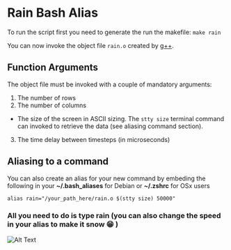 # Rain Bash Alias

To run the script first you need to generate the run the makefile: `make rain`

You can now invoke the object file `rain.o` created by [g++](https://linux.die.net/man/1/g++).

## Function Arguments

The object file must be invoked with a couple of mandatory arguments:
1. The number of rows
2. The number of columns
* The size of the screen in ASCII sizing. The `stty size` terminal command can invoked to retrieve the data (see aliasing command section).
3. The time delay between timesteps (in microseconds)

## Aliasing to a command

You can also create an alias for your new command by embeding the following in your **~/.bash_aliases** for Debian or **~/.zshrc** for OSx users

`alias rain="/your_path_here/rain.o $(stty size) 50000"`

### All you need to do is type rain (you can also change the speed in your alias to make it snow :grin: )

![Alt Text](https://media.giphy.com/media/MBfcJUixwgLUy3Km09/giphy.gif)